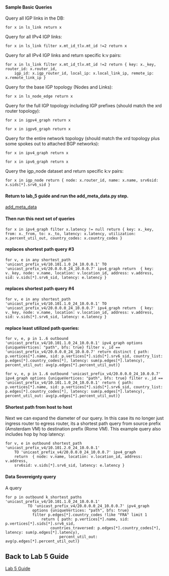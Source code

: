 #### Sample Basic Queries

Query all IGP links in the DB:
```
for x in ls_link return x
```
Query for all IPv4 IGP links:
```
for x in ls_link filter x.mt_id_tlv.mt_id !=2 return x
```
Query for all IPv4 IGP links and return specific k:v pairs:
```
for x in ls_link filter x.mt_id_tlv.mt_id !=2 return { key: x._key, router_id: x.router_id, 
    igp_id: x.igp_router_id, local_ip: x.local_link_ip, remote_ip: x.remote_link_ip }
```
Query for the base IGP topology (Nodes and Links):
```
for x in ls_node_edge return x
```

Query for the full IGP topology including IGP prefixes (should match the xrd router topology):
```
for x in igpv4_graph return x
```
```
for x in igpv6_graph return x
```
Query for the entire network topology (should match the xrd topology plus some spokes out to attached BGP networks):
```
for x in ipv4_graph return x
```
```
for x in ipv6_graph return x
```
Query the igp_node dataset and return specific k:v pairs:
```
for x in igp_node return { node: x.router_id, name: x.name, srv6sid: x.sids[*].srv6_sid }
```

#### Return to lab_5 guide and run the add_meta_data.py step. 
[add_meta_data](https://github.com/jalapeno/SRv6_dCloud_Lab/blob/main/lab_5/lab_5-guide.md#populating-the-db-with-external-data)
#### Then run this next set of queries
```
for x in ipv4_graph filter x.latency != null return { key: x._key, from: x._from, to: x._to, latency: x.latency, utilization: x.percent_util_out, country_codes: x.country_codes }
```

#### replaces shortest path query #3
```
for v, e in any shortest_path 'unicast_prefix_v4/10.101.1.0_24_10.0.0.1' TO 'unicast_prefix_v4/20.0.0.0_24_10.0.0.7' ipv4_graph return  { key: v._key, node: v.name, location: v.location_id, address: v.address, sid: v.sids[*].srv6_sid, latency: e.latency }
```

#### replaces shortest path query #4
```
for v, e in any shortest_path 'unicast_prefix_v4/10.101.1.0_24_10.0.0.1' TO 'unicast_prefix_v4/20.0.0.0_24_10.0.0.7' ipv4_graph return  { key: v._key, node: v.name, location: v.location_id, address: v.address, sid: v.sids[*].srv6_sid, latency: e.latency }
```

#### replace least utilized path queries:
```
for v, e, p in 1..6 outbound 'unicast_prefix_v4/10.101.1.0_24_10.0.0.1' ipv4_graph options {uniqueVertices: "path", bfs: true} filter v._id == 'unicast_prefix_v4/20.0.0.0_24_10.0.0.7' return distinct { path: p.vertices[*].name, sid: p.vertices[*].sids[*].srv6_sid, country_list: p.edges[*].country_codes[*], latency: sum(p.edges[*].latency), percent_util_out: avg(p.edges[*].percent_util_out)}

```
```
for v, e, p in 1..6 outbound 'unicast_prefix_v4/20.0.0.0_24_10.0.0.7' ipv4_graph options {uniqueVertices: "path", bfs: true} filter v._id == 'unicast_prefix_v4/10.101.1.0_24_10.0.0.1' return { path: p.vertices[*].name, sid: p.vertices[*].sids[*].srv6_sid, country_list: p.edges[*].country_codes[*], latency: sum(p.edges[*].latency), percent_util_out: avg(p.edges[*].percent_util_out)}

```

#### Shortest path from host to host
Next we can expand the diameter of our query. In this case its no longer just ingress router to egress router, its a shortest path query from source prefix (Amsterdam VM) to destination prefix (Rome VM). This example query also includes hop by hop latency:
```
for v, e in outbound shortest_path 'unicast_prefix_v4/10.101.2.0_24_10.0.0.1' 
    TO 'unicast_prefix_v4/20.0.0.0_24_10.0.0.7' ipv4_graph 
    return  { node: v.name, location: v.location_id, address: v.address, 
    srv6sid: v.sids[*].srv6_sid, latency: e.latency }
```

#### Data Sovereignty query
A query
```
for p in outbound k_shortest_paths  'unicast_prefix_v4/10.101.1.0_24_10.0.0.1' 
          TO 'unicast_prefix_v4/20.0.0.0_24_10.0.0.7' ipv4_graph 
            options {uniqueVertices: "path", bfs: true} 
            filter p.edges[*].country_codes !like "FRA" limit 1 
                return { path: p.vertices[*].name, sid: p.vertices[*].sids[*].srv6_sid, 
                    countries_traversed: p.edges[*].country_codes[*], latency: sum(p.edges[*].latency), 
                        percent_util_out: avg(p.edges[*].percent_util_out)}
```

## Back to Lab 5 Guide
[Lab 5 Guide](https://github.com/jalapeno/SRv6_dCloud_Lab/tree/main/lab_5/lab_5-guide.md)